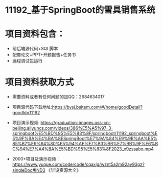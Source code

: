#  11192_基于SpringBoot的雪具销售系统
 
# 项目资料包含：
* 前后端源代码+SQL脚本
* 配套论文+PPT+开题报告+任务书
* 远程调试包运行

# 项目资料获取方式
* 需要资料或者有任何问题的加QQ：2684634017
* 项目源代码下载地址:https://bysj.bsitem.com/#/home/goodDetail?goodId=11192

* 项目演示视频:  https://graduation-images.oss-cn-beijing.aliyuncs.com/videos/386%E5%A5%97-3-springboot%E5%BD%95%E5%83%8F/springboot/11192_springboot%E5%9F%BA%E4%BA%8ESpringBoot%E7%9A%84%E9%9B%AA%E5%85%B7%E9%94%80%E5%94%AE%E7%B3%BB%E7%BB%9F%E6%BC%94%E7%A4%BA%E5%BD%95%E5%83%8F2023_x9zssabo.mp4


* 2000+项目及演示视频：https://www.yuque.com/codercode/cqaxlg/wznt5a2m92ay93gz?singleDoc#lND3 《毕设资源大全》






